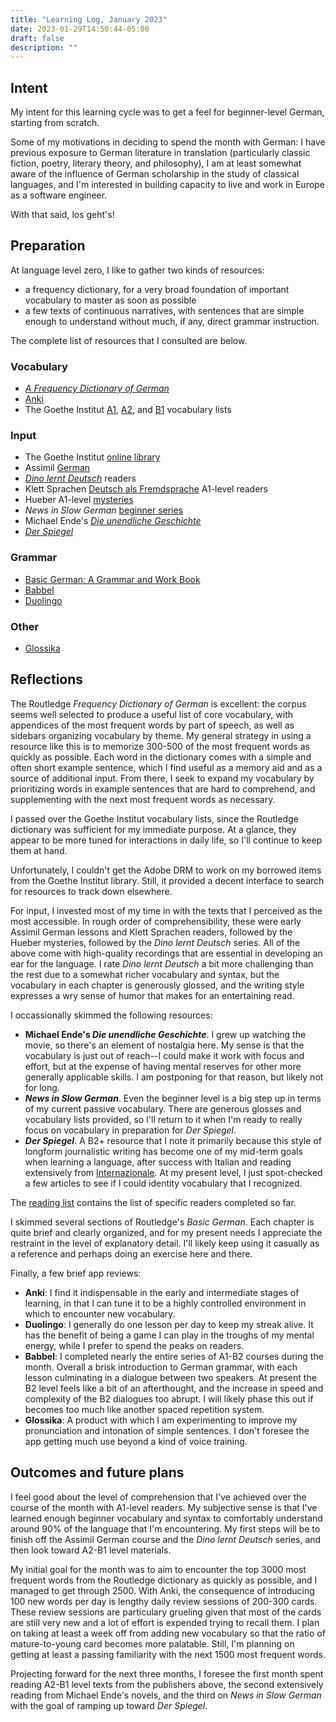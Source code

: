 ```yaml
---
title: "Learning Log, January 2023"
date: 2023-01-29T14:50:44-05:00
draft: false
description: ""
---
```


## Intent

My intent for this learning cycle was to get a feel for beginner-level German, starting from scratch.

Some of my motivations in deciding to spend the month with German: I have previous exposure to German literature in translation (particularly classic fiction, poetry, literary theory, and philosophy), I am at least somewhat aware of the influence of German scholarship in the study of classical languages, and I'm interested in building capacity to live and work in Europe as a software engineer.

With that said, los geht's!

## Preparation

At language level zero, I like to gather two kinds of resources: 
- a frequency dictionary, for a very broad foundation of important vocabulary to master as soon as possible
- a few texts of continuous narratives, with sentences that are simple enough to understand without much, if any, direct grammar instruction.

The complete list of resources that I consulted are below.

### Vocabulary

- [_A Frequency Dictionary of German_](https://www.routledge.com/A-Frequency-Dictionary-of-German-Core-Vocabulary-for-Learners/Tschirner-Mohring/p/book/9781138659780)
- [Anki](https://apps.ankiweb.net/)
- The Goethe Institut [A1](https://www.goethe.de/pro/relaunch/prf/de/A1_SD1_Wortliste_02.pdf), [A2](https://www.goethe.de/pro/relaunch/prf/en/Goethe-Zertifikat_A2_Wortliste.pdf), and [B1](https://www.goethe.de/pro/relaunch/prf/en/Goethe-Zertifikat_B1_Wortliste.pdf) vocabulary lists

### Input

- The Goethe Institut [online library](https://www.onleihe.de/goethe-institut/frontend/welcome,51-0-0-100-0-0-1-0-0-0-0.html)
- Assimil [German](https://www.assimil.com/en/with-ease/1549-german-9782700581157.html)
- [_Dino lernt Deutsch_](https://books.learnoutlive.com/category/language-learning/german/dino-lernt-deutsch/) readers
- Klett Sprachen [Deutsch als Fremdsprache](https://www.klett-sprachen.de/lektueren/deutsch-als-fremdsprache/a1/c-485) A1-level readers
- Hueber A1-level [mysteries](https://shop.hueber.de/de/reihen-und-lehrwerke/spannender-lernkrimi-3930847.html)
- _News in Slow German_ [beginner series](https://www.newsinslowgerman.com/home/news/beginner)
- Michael Ende's [_Die unendliche Geschichte_](https://www.thienemann-esslinger.de/produkt/die-unendliche-geschichte-isbn-978-3-522-62112-0)
- [_Der Spiegel_](https://www.spiegel.de/)

### Grammar

- [Basic German: A Grammar and Work Book](https://www.routledge.com/Basic-German-A-Grammar-and-Workbook/Schenke-Miell-Seago/p/book/9781138788268)
- [Babbel](https://babbel.com/)
- [Duolingo](https://www.duolingo.com/learn)

### Other

- [Glossika](https://ai.glossika.com/)

## Reflections

The Routledge _Frequency Dictionary of German_ is excellent: the corpus seems well selected to produce a useful list of core vocabulary, with appendices of the most frequent words by part of speech, as well as sidebars organizing vocabulary by theme. My general strategy in using a resource like this is to memorize 300-500 of the most frequent words as quickly as possible. Each word in the dictionary comes with a simple and often short example sentence, which I find useful as a memory aid and as a source of additional input. From there, I seek to expand my vocabulary by prioritizing words in example sentences that are hard to comprehend, and supplementing with the next most frequent words as necessary.

I passed over the Goethe Institut vocabulary lists, since the Routledge dictionary was sufficient for my immediate purpose. At a glance, they appear to be more tuned for interactions in daily life, so I'll continue to keep them at hand.

Unfortunately, I couldn't get the Adobe DRM to work on my borrowed items from the Goethe Institut library. Still, it provided a decent interface to search for resources to track down elsewhere.

For input, I invested most of my time in with the texts that I perceived as the most accessible. In rough order of comprehensibility, these were early Assimil German lessons and Klett Sprachen readers, followed by the Hueber mysteries, followed by the _Dino lernt Deutsch_ series. All of the above come with high-quality recordings that are essential in developing an ear for the language. I rate _Dino lernt Deutsch_ a bit more challenging than the rest due to a somewhat richer vocabulary and syntax, but the vocabulary in each chapter is generously glossed, and the writing style expresses a wry sense of humor that makes for an entertaining read.

I occassionally skimmed the following resources:

- **Michael Ende's _Die unendliche Geschichte_**. I grew up watching the movie, so there's an element of nostalgia here. My sense is that the vocabulary is just out of reach--I could make it work with focus and effort, but at the expense of having mental reserves for other more generally applicable skills. I am postponing for that reason, but likely not for long.
- **_News in Slow German_**. Even the beginner level is a big step up in terms of my current passive vocabulary. There are generous glosses and vocabulary lists provided, so I'll return to it when I'm ready to really focus on vocabulary in preparation for _Der Spiegel_.
- **_Der Spiegel_**. A B2+ resource that I note it primarily because this style of longform journalistic writing has become one of my mid-term goals when learning a language, after success with Italian and reading extensively from [Internazionale](https://www.internazionale.it/). At my present level, I just spot-checked a few articles to see if I could identity vocabulary that I recognized.

The [reading list](/reading/#german) contains the list of specific readers completed so far.

I skimmed several sections of Routledge's _Basic German_. Each chapter is quite brief and clearly organized, and for my present needs I appreciate the restraint in the level of explanatory detail. I'll likely keep using it casually as a reference and perhaps doing an exercise here and there.

Finally, a few brief app reviews:

- **Anki**: I find it indispensable in the early and intermediate stages of learning, in that I can tune it to be a highly controlled environment in which to encounter new vocabulary.
- **Duolingo**: I generally do one lesson per day to keep my streak alive. It has the benefit of being a game I can play in the troughs of my mental energy, while I prefer to spend the peaks on readers.
- **Babbel**: I completed nearly the entire series of A1-B2 courses during the month. Overall a brisk introduction to German grammar, with each lesson culminating in a dialogue between two speakers. At present the B2 level feels like a bit of an afterthought, and the increase in speed and complexity of the B2 dialogues too abrupt. I will likely phase this out if becomes too much like another spaced repetition system.
- **Glossika**: A product with which I am experimenting to improve my pronunciation and intonation of simple sentences. I don't foresee the app getting much use beyond a kind of voice training.

## Outcomes and future plans

I feel good about the level of comprehension that I've achieved over the course of the month with A1-level readers. My subjective sense is that I've learned enough beginner vocabulary and syntax to comfortably understand around 90% of the language that I'm encountering. My first steps will be to finish off the Assimil German course and the _Dino lernt Deutsch_ series, and then look toward A2-B1 level materials.

My initial goal for the month was to aim to encounter the top 3000 most frequent words from the Routledge dictionary as quickly as possible, and I managed to get through 2500. With Anki, the consequence of introducing 100 new words per day is lengthy daily review sessions of 200-300 cards. These review sessions are particulary grueling given that most of the cards are still very new and a lot of effort is expended trying to recall them. I plan on taking at least a week off from adding new vocabulary so that the ratio of mature-to-young card becomes more palatable. Still, I'm planning on getting at least a passing familiarity with the next 1500 most frequent words.

Projecting forward for the next three months, I foresee the first month spent reading A2-B1 level texts from the publishers above, the second extensively reading from Michael Ende's novels, and the third on _News in Slow German_ with the goal of ramping up toward _Der Spiegel_.
